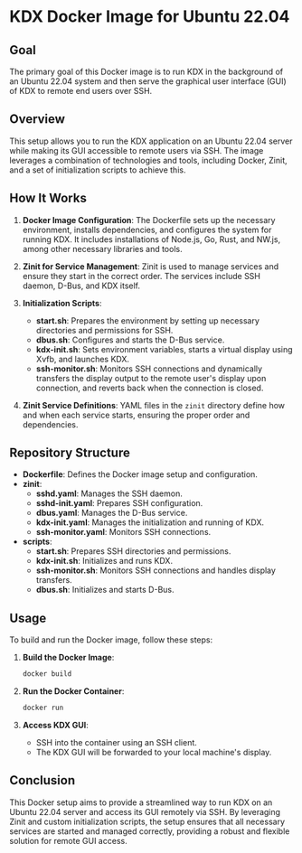 # KDX Docker Image for Ubuntu 22.04

## Goal

The primary goal of this Docker image is to run KDX in the background of an Ubuntu 22.04 system and then serve the graphical user interface (GUI) of KDX to remote end users over SSH.

## Overview

This setup allows you to run the KDX application on an Ubuntu 22.04 server while making its GUI accessible to remote users via SSH. The image leverages a combination of technologies and tools, including Docker, Zinit, and a set of initialization scripts to achieve this.

## How It Works

1. **Docker Image Configuration**: The Dockerfile sets up the necessary environment, installs dependencies, and configures the system for running KDX. It includes installations of Node.js, Go, Rust, and NW.js, among other necessary libraries and tools.

2. **Zinit for Service Management**: Zinit is used to manage services and ensure they start in the correct order. The services include SSH daemon, D-Bus, and KDX itself.

3. **Initialization Scripts**:
   - **start.sh**: Prepares the environment by setting up necessary directories and permissions for SSH.
   - **dbus.sh**: Configures and starts the D-Bus service.
   - **kdx-init.sh**: Sets environment variables, starts a virtual display using Xvfb, and launches KDX.
   - **ssh-monitor.sh**: Monitors SSH connections and dynamically transfers the display output to the remote user's display upon connection, and reverts back when the connection is closed.

4. **Zinit Service Definitions**: YAML files in the `zinit` directory define how and when each service starts, ensuring the proper order and dependencies.

## Repository Structure

- **Dockerfile**: Defines the Docker image setup and configuration.
- **zinit**:
  - **sshd.yaml**: Manages the SSH daemon.
  - **sshd-init.yaml**: Prepares SSH configuration.
  - **dbus.yaml**: Manages the D-Bus service.
  - **kdx-init.yaml**: Manages the initialization and running of KDX.
  - **ssh-monitor.yaml**: Monitors SSH connections.
- **scripts**:
  - **start.sh**: Prepares SSH directories and permissions.
  - **kdx-init.sh**: Initializes and runs KDX.
  - **ssh-monitor.sh**: Monitors SSH connections and handles display transfers.
  - **dbus.sh**: Initializes and starts D-Bus.

## Usage

To build and run the Docker image, follow these steps:

1. **Build the Docker Image**:
   ```sh
   docker build 

2. **Run the Docker Container**:
   ```sh
   docker run 
   ```

3. **Access KDX GUI**:
   - SSH into the container using an SSH client.
   - The KDX GUI will be forwarded to your local machine's display.

## Conclusion

This Docker setup aims to provide a streamlined way to run KDX on an Ubuntu 22.04 server and access its GUI remotely via SSH. By leveraging Zinit and custom initialization scripts, the setup ensures that all necessary services are started and managed correctly, providing a robust and flexible solution for remote GUI access.
